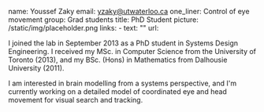name: Youssef Zaky
email: yzaky@utwaterloo.ca
one_liner: Control of eye movement
group: Grad students
title: PhD Student
picture: /static/img/placeholder.png
links:
    - text: ""
      url:

I joined the lab in September 2013 as a PhD student in Systems Design Engineering. I received my MSc. in Computer Science from the University of Toronto (2013), and my BSc. (Hons) in Mathematics from Dalhousie University (2011).

I am interested in brain modelling from a systems perspective, and I'm currently working on a detailed model of coordinated eye and head movement for visual search and tracking.


